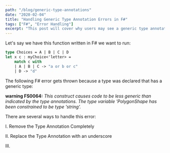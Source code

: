 ```yaml
---
path: "/blog/generic-type-annotations"
date: "2020-02-04"
title: "Handling Generic Type Annotation Errors in F#"
tags: ["F#", "Error Handling"]
excerpt: "This post will cover why users may see a generic type annotation error while working with F# and the various ways to handle this error."
---
```

Let's say we have this function written in F# we want to run:

```fs
type Choices = A | B | C | D
let x c : myChoice<'letter> =
    match c with
    | A | B | C -> "a or b or c"
    | D -> "d"
```

The following F# error gets thrown because a type was declared that has a generic type:

**warning FS0064:** _This construct causes code to be less generic than indicated by the type annotations. The type variable 'PolygonShape has been constrained to be type 'string'._


There are several ways to handle this error:

I. Remove the Type Annotation Completely

II. Replace the Type Annotation with an underscore

III.
